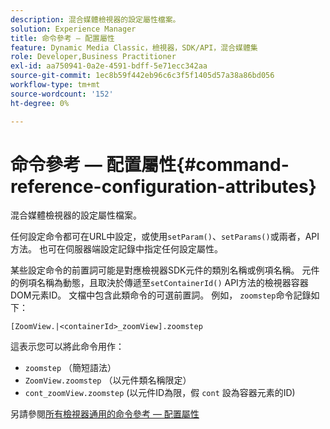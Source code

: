 ```yaml
---
description: 混合媒體檢視器的設定屬性檔案。
solution: Experience Manager
title: 命令參考 — 配置屬性
feature: Dynamic Media Classic，檢視器，SDK/API，混合媒體集
role: Developer,Business Practitioner
exl-id: aa750941-0a2e-4591-bdff-5e71ecc342aa
source-git-commit: 1ec8b59f442eb96c6c3f5f1405d57a38a86bd056
workflow-type: tm+mt
source-wordcount: '152'
ht-degree: 0%

---
```


# 命令參考 — 配置屬性{#command-reference-configuration-attributes}

混合媒體檢視器的設定屬性檔案。

任何設定命令都可在URL中設定，或使用`setParam()`、`setParams()`或兩者，API方法。 也可在伺服器端設定記錄中指定任何設定屬性。

某些設定命令的前置詞可能是對應檢視器SDK元件的類別名稱或例項名稱。 元件的例項名稱為動態，且取決於傳遞至`setContainerId()` API方法的檢視器容器DOM元素ID。 文檔中包含此類命令的可選前置詞。 例如， `zoomstep`命令記錄如下：

`[ZoomView.|<containerId>_zoomView].zoomstep`

這表示您可以將此命令用作：

* `zoomstep` （簡短語法）
* `ZoomView.zoomstep` （以元件類名稱限定）
* `cont_zoomView.zoomstep` (以元件ID為限，假 `cont` 設為容器元素的ID)

另請參閱[所有檢視器通用的命令參考 — 配置屬性](../../../r-html5-viewer-20-cmdref-configattrib/r-html5-viewer-20-cmdref-configattrib.md#concept-850e0f2c49b949deb7cfbfd330d329bd)
